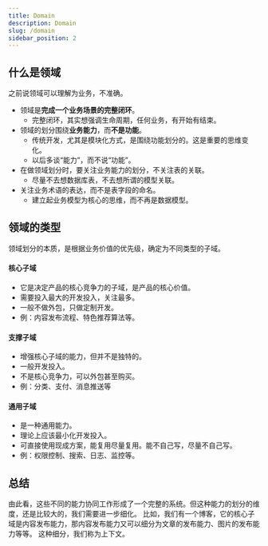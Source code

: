 ```yaml
---
title: Domain
description: Domain
slug: /domain
sidebar_position: 2
---
```


## 什么是领域

之前说领域可以理解为业务，不准确。

- 领域是**完成一个业务场景的完整闭环**。
  - 完整闭环，其实想强调生命周期，任何业务，有开始有结束。
- 领域的划分围绕**业务能力**，而**不是功能**。
  - 传统开发，尤其是模块化方式，是围绕功能划分的。这是重要的思维变化。
  - 以后多谈“能力”，而不说“功能”。
- 在做领域划分时，要关注业务能力的划分，不关注表的关联。
  - 尽量不去想数据库表，不去想所谓的模型关联。
- 关注业务术语的表达，而不是表字段的命名。
  - 建立起业务模型为核心的思维，而不再是数据模型。

## 领域的类型

领域划分的本质，是根据业务价值的优先级，确定为不同类型的子域。

#### 核心子域

- 它是决定产品的核心竞争力的子域，是产品的核心价值。
- 需要投入最大的开发投入，关注最多。
- 一般不做外包，只做定制开发。
- 例：内容发布流程、特色推荐算法等。

#### 支撑子域

- 增强核心子域的能力，但并不是独特的。
- 一般开发投入。
- 不是核心竞争力，可以外包甚至购买。
- 例：分类、支付、消息推送等

#### 通用子域

- 是一种通用能力。
- 理论上应该最小化开发投入。
- 可直接使用现成方案，能复用尽量复用。能不自己写，尽量不自己写。
- 例：权限控制、搜索、日志、监控等。

## 总结

由此看，这些不同的能力协同工作形成了一个完整的系统。但这种能力的划分的维度，还是比较大的，我们需要进一步细化。
比如，我们有一个博客，它的核心子域是内容发布能力，那内容发布能力又可以细分为文章的发布能力、图片的发布能力等等。
这种细分，我们称为上下文。
